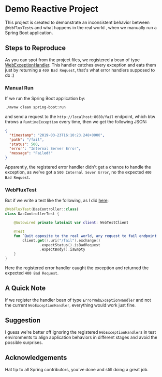 # Demo Reactive Project
This project is created to demonstrate an inconsistent behavior between `@WebFluxTest`s and what happens in the real world
, when we manually run a Spring Boot application.

## Steps to Reproduce
As you can spot from the project files, we registered a bean of type 
[WebExceptionHandler](/src/main/kotlin/me/alidg/flux/web/CustomExceptionHandler.kt). This handler catches every exception and eats them
just by returning a `400 Bad Request`, that's what error handlers supposed to do :)

### Manual Run
If we run the Spring Boot application by:
```bash
./mvnw clean spring-boot:run
```
and send a request to the `http://localhost:8080/fail` endpoint, which btw throws a `RuntimeException` every time, then
we get the following JSON:
```json
{
  "timestamp": "2019-03-23T16:10:23.248+0000",
  "path": "/fail",
  "status": 500,
  "error": "Internal Server Error",
  "message": "Failed!"
}
```
Apparently, the registered error handler didn't get a chance to handle the exception, as we've got a `500 Internal Sever Error`,
no the expected `400 Bad Request`.

### WebFluxTest
But if we write a test like the following, as I did [here](/src/test/kotlin/me/alidg/flux/web/DasControllerTest.kt):
```kotlin
@WebFluxTest(DasController::class)
class DasControllerTest {

    @Autowired private lateinit var client: WebTestClient

    @Test
    fun `Quit opposite to the real world, any request to fail endpoint returns 400 Bad Request`() {
        client.get().uri("/fail").exchange()
                .expectStatus().isBadRequest
                .expectBody().isEmpty
    }
}
```
Here the registered error handler caught the exception and returned the expected `400 Bad Request`.

## A Quick Note
If we register the handler bean of type `ErrorWebExceptionHandler` and not the current `WebExceptionHandler`, everything
would work just fine.

## Suggestion
I guess we're better off ignoring the registered `WebExceptionHandler`s in test environments to align application behaviors
in different stages and avoid the possible surprises.

## Acknowledgements
Hat tip to all Spring contributors, you've done and still doing a great job.